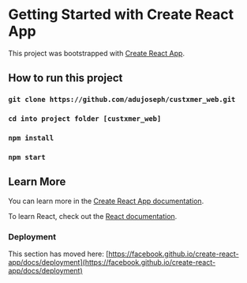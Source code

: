 # Getting Started with Create React App

This project was bootstrapped with [Create React App](https://github.com/facebook/create-react-app).

## How to run this project

### `git clone https://github.com/adujoseph/custxmer_web.git`

### `cd into project folder [custxmer_web]`

### `npm install`

### `npm start`

## Learn More

You can learn more in the [Create React App documentation](https://facebook.github.io/create-react-app/docs/getting-started).

To learn React, check out the [React documentation](https://reactjs.org/).


### Deployment

This section has moved here: [https://facebook.github.io/create-react-app/docs/deployment](https://facebook.github.io/create-react-app/docs/deployment)

